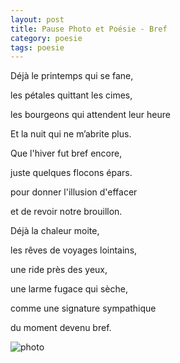 ```yaml
---
layout: post
title: Pause Photo et Poésie - Bref
category: poesie
tags: poesie
---
```


Déjà le printemps qui se fane,

les pétales quittant les cimes,

les bourgeons qui attendent leur heure

Et la nuit qui ne m’abrite plus.

Que l'hiver fut bref encore,

juste quelques flocons épars.

pour donner l'illusion d'effacer

et de revoir notre brouillon.

Déjà la chaleur moite,

les rêves de voyages lointains,

une ride près des yeux,

une larme fugace qui sèche,

comme une signature sympathique

du moment devenu bref.

![photo](https://filedn.eu/llqi9IBxlYouGRXYG2xlROb/img/2021/poemebref.jpg)